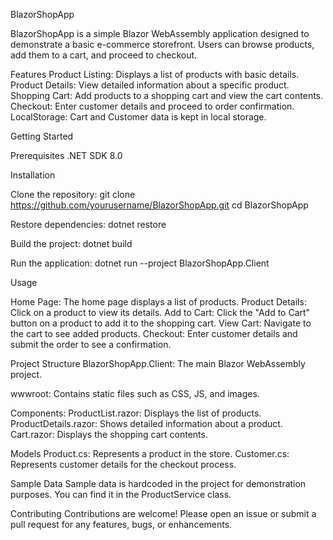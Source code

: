 BlazorShopApp

BlazorShopApp is a simple Blazor WebAssembly application designed to demonstrate a basic e-commerce storefront. Users can browse products, add them to a cart, and proceed to checkout.

Features
Product Listing: Displays a list of products with basic details.
Product Details: View detailed information about a specific product.
Shopping Cart: Add products to a shopping cart and view the cart contents.
Checkout: Enter customer details and proceed to order confirmation.
LocalStorage: Cart and Customer data is kept in local storage.


Getting Started

Prerequisites
.NET SDK 8.0

Installation

Clone the repository:
git clone https://github.com/yourusername/BlazorShopApp.git
cd BlazorShopApp

Restore dependencies:
dotnet restore


Build the project:
dotnet build

Run the application:
dotnet run --project BlazorShopApp.Client



Usage

Home Page: The home page displays a list of products.
Product Details: Click on a product to view its details.
Add to Cart: Click the "Add to Cart" button on a product to add it to the shopping cart.
View Cart: Navigate to the cart to see added products.
Checkout: Enter customer details and submit the order to see a confirmation.

Project Structure
BlazorShopApp.Client: The main Blazor WebAssembly project.

wwwroot: Contains static files such as CSS, JS, and images.

Components:
ProductList.razor: Displays the list of products.
ProductDetails.razor: Shows detailed information about a product.
Cart.razor: Displays the shopping cart contents.


Models
Product.cs: Represents a product in the store.
Customer.cs: Represents customer details for the checkout process.


Sample Data
Sample data is hardcoded in the project for demonstration purposes. You can find it in the ProductService class.

Contributing
Contributions are welcome! Please open an issue or submit a pull request for any features, bugs, or enhancements.
